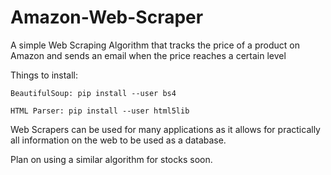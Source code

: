 # Amazon-Web-Scraper
A simple Web Scraping Algorithm that tracks the price of a product on Amazon and sends an email when the price reaches a certain level

Things to install:

    BeautifulSoup: pip install --user bs4 
  
    HTML Parser: pip install --user html5lib
    
Web Scrapers can be used for many applications as it allows for practically all information on the web to be used as a database. 

Plan on using a similar algorithm for stocks soon. 
